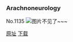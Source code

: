 ### Arachnoneurology
No.1135
![图片不见了~~~](https://imgs.xkcd.com/comics/arachnoneurology.png)

[原址](https://xkcd.com//1135) [下载](https://imgs.xkcd.com/comics/arachnoneurology.png)

